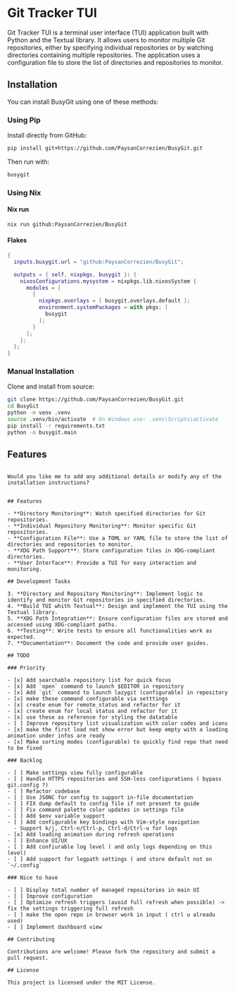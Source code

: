 # Git Tracker TUI

Git Tracker TUI is a terminal user interface (TUI) application built with Python and the Textual library. It allows users to monitor multiple Git repositories, either by specifying individual repositories or by watching directories containing multiple repositories. The application uses a configuration file to store the list of directories and repositories to monitor.

## Installation

You can install BusyGit using one of these methods:

### Using Pip

Install directly from GitHub:

```bash
pip install git+https://github.com/PaysanCorrezien/BusyGit.git
```

Then run with:

```bash
busygit
```

### Using Nix

#### Nix run

```bash
nix run github:PaysanCorrezien/BusyGit
```

#### Flakes

```nix
{
  inputs.busygit.url = "github:PaysanCorrezien/BusyGit";

  outputs = { self, nixpkgs, busygit }: {
    nixosConfigurations.mysystem = nixpkgs.lib.nixosSystem {
      modules = [
        {
          nixpkgs.overlays = [ busygit.overlays.default ];
          environment.systemPackages = with pkgs; [
            busygit
          ];
        }
      ];
    };
  };
}
```

### Manual Installation

Clone and install from source:

```bash
git clone https://github.com/PaysanCorrezien/BusyGit.git
cd BusyGit
python -m venv .venv
source .venv/bin/activate  # On Windows use: .venv\Scripts\activate
pip install -r requirements.txt
python -m busygit.main
```

## Features

```

Would you like me to add any additional details or modify any of the installation instructions?


## Features

- **Directory Monitoring**: Watch specified directories for Git repositories.
- **Individual Repository Monitoring**: Monitor specific Git repositories.
- **Configuration File**: Use a TOML or YAML file to store the list of directories and repositories to monitor.
- **XDG Path Support**: Store configuration files in XDG-compliant directories.
- **User Interface**: Provide a TUI for easy interaction and monitoring.

## Development Tasks

3. **Directory and Repository Monitoring**: Implement logic to identify and monitor Git repositories in specified directories.
4. **Build TUI whith Textual**: Design and implement the TUI using the Textual library.
5. **XDG Path Integration**: Ensure configuration files are stored and accessed using XDG-compliant paths.
6. **Testing**: Write tests to ensure all functionalities work as expected.
7. **Documentation**: Document the code and provide user guides.

## TODO

### Priority

- [x] Add searchable repository list for quick focus
- [x] Add `open` command to launch $EDITOR in repository
- [x] Add `git` command to launch lazygit (configurable) in repository
- [x] make these command configurable via setttings
- [x] create enum for remote_status and refactor for it
- [x] create enum for local status and refactor for it
- [x] use these as reference for styling the datatable
- [ ] Improve repository list visualization with color codes and icons
- [x] make the first load not show error but keep empty with a loading animation under infos are ready
- [x] Make sorting modes (configurable) to quickly find repo that need to be fixed

### Backlog

- [ ] Make settings view fully configurable
- [ ] Handle HTTPS repositories and SSH-less configurations ( bypass git.config ?)
- [ ] Refactor codebase
- [ ] Use JSONC for config to support in-file documentation
- [ ] FIX dump default to config file if not present to guide
- [ ] Fix command palette color updates in settings file
- [ ] Add $env variable support
- [ ] Add configurable key bindings with Vim-style navigation
  - Support k/j, Ctrl-n/Ctrl-p, Ctrl-d/Ctrl-u for logs
- [x] Add loading animation during refresh operations
- [ ] Enhance UI/UX
- [ ] Add confiurable log level ( and only logs depending on this level)
- [ ] Add support for logpath settings ( and store default not on `~/.config`

### Nice to have

- [ ] Display total number of managed repositories in main UI
- [ ] Improve configuration
- [ ] Optimize refresh triggers (avoid full refresh when possible) -> fix the settings triggering full refresh
- [ ] make the open repo in browser work in input ( ctrl u alreadu used)
- [ ] Implement dashboard view

## Contributing

Contributions are welcome! Please fork the repository and submit a pull request.

## License

This project is licensed under the MIT License.
```
